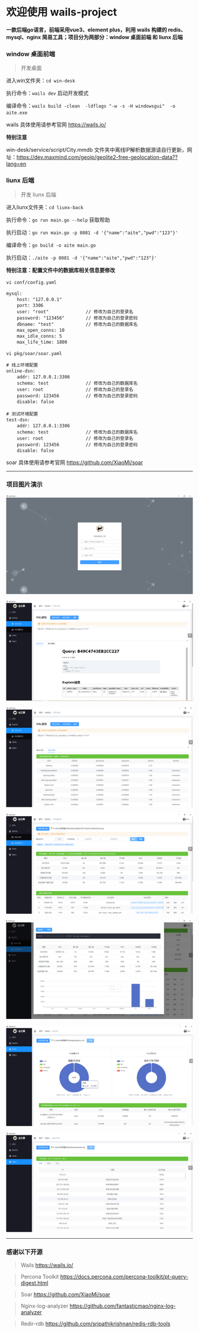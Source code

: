# 欢迎使用 wails-project

**一款后端go语言，前端采用vue3、element plus，利用 wails 构建的 redis、mysql、nginx 简易工具；项目分为两部分：window 桌面前端 和 liunx 后端**

### window 桌面前端

> 开发桌面

进入win文件夹：`cd win-desk`

执行命令：`wails dev` 启动开发模式

编译命令：`wails build -clean  -ldflags "-w -s -H windowsgui"  -o aite.exe` 

wails 具体使用请参考官网 https://wails.io/

**特别注意**

win-desk/service/script/City.mmdb 文件夹中离线IP解析数据源请自行更新，网址：https://dev.maxmind.com/geoip/geolite2-free-geolocation-data??lang=en

### liunx 后端

> 开发 liunx 后端

进入liunx文件夹：`cd liunx-back`

执行命令：`go run main.go --help`  获取帮助

执行启动：`go run main.go -p 8081 -d '{"name":"aite","pwd":"123"}'`  


编译命令：`go build -o aite main.go` 

执行启动：`./aite -p 8081 -d '{"name":"aite","pwd":"123"}'` 

**特别注意：配置文件中的数据库相关信息要修改**

`vi conf/config.yaml`

    mysql:
  		host: "127.0.0.1"
  		port: 3306
  		user: "root"              // 修改为自己的登录名
  		password: "123456"        // 修改为自己的登录密码
  		dbname: "test"            // 修改为自己的数据库名
  		max_open_conns: 10
  		max_idle_conns: 5
  		max_life_time: 1800

`vi pkg/soar/soar.yaml`

    # 线上环境配置
	online-dsn:
		addr: 127.0.0.1:3306
		schema: test              // 修改为自己的数据库名
		user: root                // 修改为自己的登录名
		password: 123456          // 修改为自己的登录密码
		disable: false
		
    # 测试环境配置
	test-dsn:
		addr: 127.0.0.1:3306
		schema: test              // 修改为自己的数据库名
		user: root                // 修改为自己的登录名
		password: 123456          // 修改为自己的登录密码
		disable: false

soar 具体使用请参考官网 https://github.com/XiaoMi/soar

---
### 项目图片演示

![image](https://github.com/Alke-meng/wails-project/blob/main/images/1.png)

![image](https://github.com/Alke-meng/wails-project/blob/main/images/2.png)

![image](https://github.com/Alke-meng/wails-project/blob/main/images/3.png)

![image](https://github.com/Alke-meng/wails-project/blob/main/images/4.png)

![image](https://github.com/Alke-meng/wails-project/blob/main/images/5.png)

![image](https://github.com/Alke-meng/wails-project/blob/main/images/6.png)

![image](https://github.com/Alke-meng/wails-project/blob/main/images/7.png)

---
### 感谢以下开源
> Wails https://wails.io/

> Percona Toolkit https://docs.percona.com/percona-toolkit/pt-query-digest.html

> Soar https://github.com/XiaoMi/soar

> Nginx-log-analyzer https://github.com/fantasticmao/nginx-log-analyzer

> Redir-rdb https://github.com/sripathikrishnan/redis-rdb-tools

